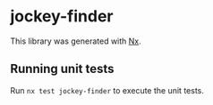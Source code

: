 # jockey-finder

This library was generated with [Nx](https://nx.dev).

## Running unit tests

Run `nx test jockey-finder` to execute the unit tests.
